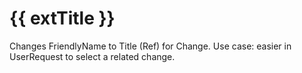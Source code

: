 # {{ extTitle }}

Changes FriendlyName to Title (Ref) for Change. 
Use case: easier in UserRequest to select a related change.




